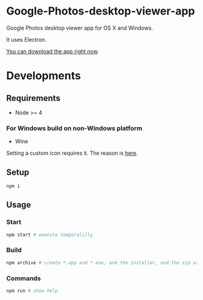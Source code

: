 # Google-Photos-desktop-viewer-app
Google Photos desktop viewer app for OS X and Windows.

It uses Electron.

[You can download the app right now](https://github.com/oniatsu/Google-Photos-desktop-viewer-app/releases).

# Developments

## Requirements

- Node >= 4

### For Windows build on non-Windows platform

- Wine

Setting a custom icon requires it.
The reason is [here](https://github.com/maxogden/electron-packager#building-windows-apps-from-non-windows-platforms).

## Setup

```bash
npm i
```

## Usage

### Start

```bash
npm start # execute temporalilly
```

### Build

```bash
npm archive # create *.app and *.exe, and the installer, and the zip archive
```

### Commands

```bash
npm run # show help
```
